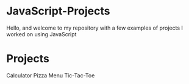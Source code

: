 # JavaScript-Projects
Hello, and welcome to my repository with a few examples of projects I worked on using JavaScript
# Projects
Calculator
Pizza Menu
Tic-Tac-Toe
